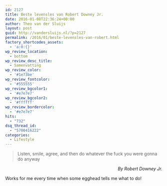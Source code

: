 ```yaml
---
id: 2127
title: Beste levensles van Robert Downey Jr.
date: 2016-01-08T22:36:24+00:00
author: Theo van der Sluijs
layout: post
guid: http://vandersluijs.nl/?p=2127
permalink: /2016/01/beste-levensles-van-robert.html
factory_shortcodes_assets:
  - 'a:0:{}'
wp_review_location:
  - bottom
wp_review_desc_title:
  - Samenvatting
wp_review_color:
  - '#1e73be'
wp_review_fontcolor:
  - '#555555'
wp_review_bgcolor1:
  - '#e7e7e7'
wp_review_bgcolor2:
  - '#ffffff'
wp_review_bordercolor:
  - '#e7e7e7'
hits:
  - "732"
dsq_thread_id:
  - "5700416222"
categories:
  - Lifestyle
---
```

> Listen, smile, agree, and then do whatever the fuck you were gonna do anyway

<p style="text-align: right;">
  <em>By Robert Downey Jr.</em>
</p>

Works for me every time when some egghead tells me what to do!